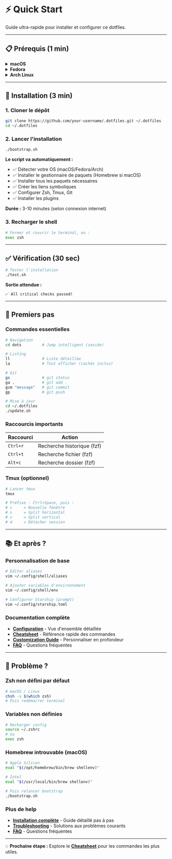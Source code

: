 # ⚡ Quick Start

Guide ultra-rapide pour installer et configurer ce dotfiles.

---

## 📋 Prérequis (1 min)

<details>
<summary><b>macOS</b></summary>

```bash
# Installer Xcode Command Line Tools
xcode-select --install
```

</details>

<details>
<summary><b>Fedora</b></summary>

```bash
# Git et curl (normalement déjà installés)
sudo dnf install git curl -y
```

</details>

<details>
<summary><b>Arch Linux</b></summary>

```bash
# Git et curl (normalement déjà installés)
sudo pacman -S git curl
```

</details>

---

## 🚀 Installation (3 min)

### 1. Cloner le dépôt

```bash
git clone https://github.com/your-username/.dotfiles.git ~/.dotfiles
cd ~/.dotfiles
```

### 2. Lancer l'installation

```bash
./bootstrap.sh
```

**Le script va automatiquement :**
- ✅ Détecter votre OS (macOS/Fedora/Arch)
- ✅ Installer le gestionnaire de paquets (Homebrew si macOS)
- ✅ Installer tous les paquets nécessaires
- ✅ Créer les liens symboliques
- ✅ Configurer Zsh, Tmux, Git
- ✅ Installer les plugins

**Durée :** 3-10 minutes (selon connexion internet)

### 3. Recharger le shell

```bash
# Fermer et rouvrir le terminal, ou :
exec zsh
```

---

## ✅ Vérification (30 sec)

```bash
# Tester l'installation
./test.sh
```

**Sortie attendue :**
```
✅ All critical checks passed!
```

---

## 🎯 Premiers pas

### Commandes essentielles

```bash
# Navigation
cd dots         # Jump intelligent (zoxide)

# Listing
ll              # Liste détaillée
la              # Tout afficher (cachés inclus)

# Git
gs              # git status
ga .            # git add .
gcm "message"   # git commit
gp              # git push

# Mise à jour
cd ~/.dotfiles
./update.sh
```

### Raccourcis importants

| Raccourci | Action |
|-----------|--------|
| `Ctrl+r` | Recherche historique (fzf) |
| `Ctrl+t` | Recherche fichier (fzf) |
| `Alt+c` | Recherche dossier (fzf) |

### Tmux (optionnel)

```bash
# Lancer tmux
tmux

# Préfixe : Ctrl+Space, puis :
# c     = Nouvelle fenêtre
# s     = Split horizontal
# v     = Split vertical
# d     = Détacher session
```

---

## 📚 Et après ?

### Personnalisation de base

```bash
# Éditer aliases
vim ~/.config/shell/aliases

# Ajouter variables d'environnement
vim ~/.config/shell/env

# Configurer Starship (prompt)
vim ~/.config/starship.toml
```

### Documentation complète

- **[Configuration](Configuration)** - Vue d'ensemble détaillée
- **[Cheatsheet](Cheatsheet)** - Référence rapide des commandes
- **[Customization Guide](Customization-Guide)** - Personnaliser en profondeur
- **[FAQ](FAQ)** - Questions fréquentes

---

## 🐛 Problème ?

### Zsh non défini par défaut

```bash
# macOS / Linux
chsh -s $(which zsh)
# Puis redémarrer terminal
```

### Variables non définies

```bash
# Recharger config
source ~/.zshrc
# ou
exec zsh
```

### Homebrew introuvable (macOS)

```bash
# Apple Silicon
eval "$(/opt/homebrew/bin/brew shellenv)"

# Intel
eval "$(/usr/local/bin/brew shellenv)"

# Puis relancer bootstrap
./bootstrap.sh
```

### Plus de help

- **[Installation complète](Installation)** - Guide détaillé pas à pas
- **[Troubleshooting](Troubleshooting)** - Solutions aux problèmes courants
- **[FAQ](FAQ)** - Questions fréquentes

---


💡 **Prochaine étape :** Explore le **[Cheatsheet](Cheatsheet)** pour les commandes les plus utiles.

